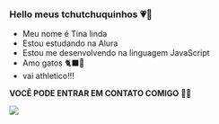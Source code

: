 ### Hello meus tchutchuquinhos 💗🤲

- Meu nome é Tina linda
- Estou estudando na Alura
- Estou me desenvolvendo na linguagem JavaScript
- Amo gatos 🐈‍⬛🖤
- vai athletico!!! 



**VOCÊ PODE ENTRAR EM CONTATO COMIGO**  🙂🌸


[![](https://img.shields.io/badge/Instagram-E4405F?style=for-the-badge&logo=instagram&logoColor=white)](https://www.instagram.com/valentinaliziero/)
